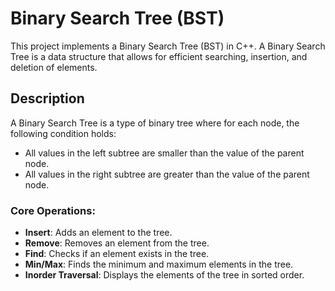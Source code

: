 # Binary Search Tree (BST)

This project implements a Binary Search Tree (BST) in C++. A Binary Search Tree is a data structure that allows for efficient searching, insertion, and deletion of elements.

## Description

A Binary Search Tree is a type of binary tree where for each node, the following condition holds:
- All values in the left subtree are smaller than the value of the parent node.
- All values in the right subtree are greater than the value of the parent node.

### Core Operations:
- **Insert**: Adds an element to the tree.
- **Remove**: Removes an element from the tree.
- **Find**: Checks if an element exists in the tree.
- **Min/Max**: Finds the minimum and maximum elements in the tree.
- **Inorder Traversal**: Displays the elements of the tree in sorted order.
